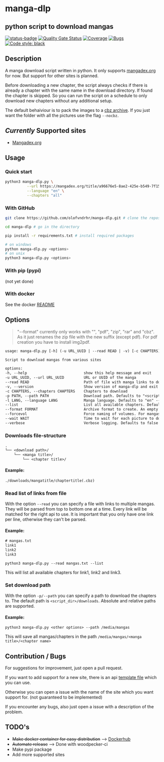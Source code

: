 # manga-dlp

## python script to download mangas

[![status-badge](https://ci.44net.ch/api/badges/olofvndrhr/manga-dlp/status.svg)](https://ci.44net.ch/olofvndrhr/manga-dlp)
[![Quality Gate Status](https://sonarqube.44net.ch/api/project_badges/measure?project=olofvndrhr%3Amanga-dlp&metric=alert_status&token=f9558470580eea5b4899cf33f190eee16011346d)](https://sonarqube.44net.ch/dashboard?id=olofvndrhr%3Amanga-dlp)
[![Coverage](https://sonarqube.44net.ch/api/project_badges/measure?project=olofvndrhr%3Amanga-dlp&metric=coverage&token=f9558470580eea5b4899cf33f190eee16011346d)](https://sonarqube.44net.ch/dashboard?id=olofvndrhr%3Amanga-dlp)
[![Bugs](https://sonarqube.44net.ch/api/project_badges/measure?project=olofvndrhr%3Amanga-dlp&metric=bugs&token=f9558470580eea5b4899cf33f190eee16011346d)](https://sonarqube.44net.ch/dashboard?id=olofvndrhr%3Amanga-dlp)
[![Code style: black](https://img.shields.io/badge/code%20style-black-000000.svg)](https://github.com/psf/black)

## Description

A manga download script written in python. It only supports [mangadex.org](https://mangadex.org/) for now. But support
for other sites is planned.

Before downloading a new chapter, the script always checks if there is already a chapter with the same name in the
download directory. If found the chapter is skipped. So you can run the script on a schedule to only download new
chapters without any additional setup.

The default behaiviour is to pack the images to a [cbz archive](https://en.wikipedia.org/wiki/Comic_book_archive). If
you just want the folder with all the pictures use the flag `--nocbz`.

## _Currently_ Supported sites

- [Mangadex.org](https://mangadex.org/)

## Usage

### Quick start

```sh
python3 manga-dlp.py \
          --url https://mangadex.org/title/a96676e5-8ae2-425e-b549-7f15dd34a6d8/komi-san-wa-komyushou-desu \
          --language "en" \
          --chapters "all"
```

### With GitHub

```sh
git clone https://github.com/olofvndrhr/manga-dlp.git # clone the repository

cd manga-dlp # go in the directory

pip install -r requirements.txt # install required packages

# on windows
python manga-dlp.py <options>
# on unix
python3 manga-dlp.py <options>
```

### With pip (pypi)

(not yet done)

### With docker

See the docker [README](./docker/README.md)

## Options

> "--format" currently only works with "", "pdf", "zip", "rar" and "cbz". As it just renames the zip file with the new suffix (except pdf). For pdf creation you have to install img2pdf.

```txt
usage: manga-dlp.py [-h] (-u URL_UUID | --read READ | -v) [-c CHAPTERS] [-p PATH] [-l LANG] [--list] [--format FORMAT] [--forcevol] [--wait WAIT] [--verbose]

Script to download mangas from various sites

options:
-h, --help                          show this help message and exit
-u URL_UUID, --url URL_UUID         URL or UUID of the manga
--read READ                         Path of file with manga links to download. One per line
-v, --version                       Show version of manga-dlp and exit
-c CHAPTERS, --chapters CHAPTERS    Chapters to download
-p PATH, --path PATH                Download path. Defaults to "<script_dir>/downloads"
-l LANG, --language LANG            Manga language. Defaults to "en" --> english
--list                              List all available chapters. Defaults to false
--format FORMAT                     Archive format to create. An empty string means dont archive the folder. Defaults to 'cbz'
--forcevol                          Force naming of volumes. For mangas where chapters reset each volume
--wait WAIT                         Time to wait for each picture to download in seconds(float). Defaults 0.5
--verbose                           Verbose logging. Defaults to false
```

### Downloads file-structure

```txt
.
└── <download path>/
    └── <manga title>/
        └── <chapter title>/
```

#### Example:

```txt
./downloads/mangatitle/chaptertitle(.cbz)
```

### Read list of links from file

With the option `--read` you can specify a file with links to multiple mangas. They will be parsed from top to bottom
one at a time. Every link will be matched for the right api to use. It is important that you only have one link per
line, otherwise they can't be parsed.

#### Example:

```txt
# mangas.txt
link1
link2
link3
```

`python3 manga-dlp.py --read mangas.txt --list`

This will list all available chapters for link1, link2 and link3.

### Set download path

With the option `-p/--path` you can specify a path to download the chapters to. The default path
is `<script_dir>/downloads`. Absolute and relative paths are supported.

#### Example:

`python3 manga-dlp.py <other options> --path /media/mangas`

This will save all mangas/chapters in the path `/media/mangas/<manga title>/<chapter name>`

## Contribution / Bugs

For suggestions for improvement, just open a pull request.

If you want to add support for a new site, there is an api [template file](./contrib/api_template.py) which you can use.

Otherwise you can open a issue with the name of the site which you want support for. (not guaranteed to be implemented)

If you encounter any bugs, also just open a issue with a description of the problem.

## TODO's

- <del>Make docker container for easy distribution</del>
  --> [Dockerhub](https://hub.docker.com/repository/docker/olofvndrhr/manga-dlp)
- <del>Automate release</del>
  --> Done with woodpecker-ci
- Make pypi package
- Add more supported sites
